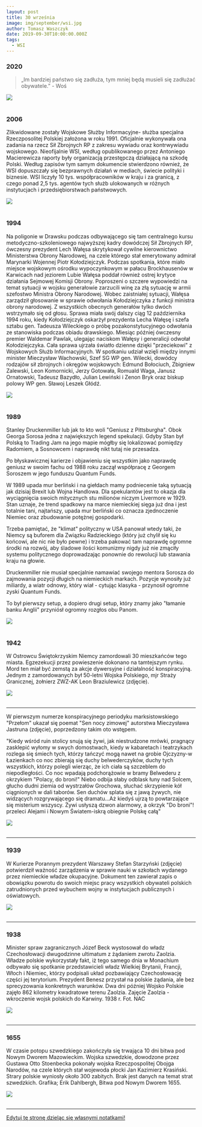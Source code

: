```yaml
---
layout: post
title: 30 września
image: img/september/wsi.jpg
author: Tomasz Waszczyk
date: 2019-09-30T10:00:00.000Z
tags:
  - WSI
---
```


### 2020

> „Im bardziej państwo się zadłuża, tym mniej będą musieli się zadłużać obywatele.” - Woś

<img src="./img/september/wos.jpeg"><br><br>

### 2006

Zlikwidowane zostały Wojskowe Służby Informacyjne- służba specjalna Rzeczposolitej Polskiej założona w roku 1991. Oficjalnie wykonywała ona zadania na rzecz Sił Zbrojnych RP z zakresu wywiadu oraz kontrwywiadu wojskowego. Nieofijalnie WSI, według opublikowanego przez Antoniego Macierewicza raporty były organizacją przestępczą działającą na szkodę Polski. Według zapisów tym samym dokumencie stwierdzono również, że WSI dopuszczały się bezprawnych działań w mediach, świecie polityki i biznesie.
WSI liczyły 10 tys. współpracowników w kraju i za granicą, z czego ponad 2,5 tys. agentów tych służb ulokowanych w różnych instytucjach i przedsiębiorstwach państwowych.

<img src="./img/september/wsi.jpg"/><br><br>

### 1994

Na poligonie w Drawsku podczas odbywającego się tam centralnego kursu metodyczno-szkoleniowego najwyższej kadry dowódczej Sił Zbrojnych RP, ówczesny prezydent Lech Wałęsa skrytykował cywilne kierownictwo Ministerstwa Obrony Narodowej, na czele którego stał emerytowany admirał Marynarki Wojennej Piotr Kołodziejczyk. Podczas spotkania, które miało miejsce wojskowym ośrodku wypoczynkowym w pałacu Brockhausenów w Karwicach nad jeziorem Lubie Wałęsa poddał również ostrej krytyce działania Sejmowej Komisji Obrony.
Poproszeni o szczere wypowiedzi na temat sytuacji w wojsku generałowie zarzucili winę za złą sytuację w armii szefostwo Ministra Obrony Narodowej. Wobec zaistniałej sytuacji, Wałęsa zarządził głosowanie w sprawie odwołania Kołodziejczyka z funkcji ministra obrony narodowej. Z wszystkich obecnych generałów tylko dwóch wstrzymało się od głosu.
Sprawa miała swój dalszy ciąg 12 października 1994 roku, kiedy Kołodziejczyk oskarżył prezydenta Lecha Wałęsę i szefa sztabu gen. Tadeusza Wileckiego o próbę pozakonstytucyjnego odwołania ze stanowiska podczas obiadu drawskiego. Miesiąc później ówczesny premier Waldemar Pawlak, ulegając naciskom Wałęsy i generalicji odwołał Kołodziejczyka.
Cała sprawa ujrzała światło dzienne dzięki "przeciekowi" z Wojskowych Służb Informacyjnych.
W spotkaniu udział wzięli między innymi minister Mieczysław Wachowski, Szef SG WP gen. Wilecki, dowódcy rodzajów sił zbrojnych i okręgów wojskowych: Edmund Bołociuch, Zbigniew Zalewski, Leon Komornicki, Jerzy Gotowała, Romuald Waga, Janusz Ornatowski, Tadeusz Bazydło, Julian Lewiński i Zenon Bryk oraz biskup polowy WP gen. Sławoj Leszek Głódź.

<img src="./img/september/drawskobolek.jpg"><br><br>

### 1989

Stanley Druckenmiller lub jak to kto woli "Geniusz z Pittsburgha". Obok Georga Sorosa jedna z największych legend spekulacji. Gdyby Stan był Polską to Trading Jam na jego mapie mógłby się lokalizować pomiędzy Radomiem, a Sosnowcem i naprawdę nikt tutaj nie przesadza.

Po błyskawicznej karierze i objawieniu się wszystkim jako naprawdę geniusz w swoim fachu od 1988 roku zaczął współpracę z Georgem Soroszem w jego funduszu Quantum Funds.

W 1989 upada mur berliński i na giełdach mamy podniecenie taką sytuacją jak dzisiaj Brexit lub Wojna Handlowa. Dla spekulantów jest to okazja dla wyciągnięcia swoich mitycznych stu milionów niczym Livermore w 1929. Stan uznaje, że trend spadkowy na marce niemieckiej sięga już dna i jest totalnie tani, najtańszy, upada mur berliński co oznacza zjednoczenie Niemiec oraz zbudowanie potężnej gospodarki.

Trzeba pamiętać, że "klimat" polityczny w USA panował wtedy taki, że Niemcy są buforem dla Związku Radzieckiego (który już chylił się ku końcowi, ale nic nie było pewne) i trzeba pakować tam naprawdę ogromne środki na rozwój, aby śladowe ilości komunizmy nigdy już nie zmąciły systemu politycznego doprowadzając ponownie do rewolucji lub stawania kraju na głowie.

Druckenmiller nie musiał specjalnie namawiać swojego mentora Sorosza do zajmowania pozycji długich na niemieckich markach. Pozycje wynosiły już miliardy, a wiatr odnowy, który wiał - cytując klasyka - przynosił ogromne zyski Quantum Funds.

To był pierwszy setup, a dopiero drugi setup, który znamy jako "łamanie banku Anglii" przyniósł ogromny rozgłos obu Panom.

<img src="./img/september/druckenmiller.jpg"/><br><br>

### 1942

W Ostrowcu Świętokrzyskim Niemcy zamordowali 30 mieszkańców tego miasta. Egzezekucji przez powieszenie dokonano na tamtejszym rynku. Mord ten miał być zemstą za akcje dywersyjne i działalność konspiracyjną.
Jednym z zamordowanych był 50-letni Wojska Polskiego, mjr Straży Granicznej, żołnierz ZWZ-AK Leon Braziulewicz (zdjęcie).

<img src="./img/september/braziulewicz.jpg"/><br><br>

---

W pierwszym numerze konspiracyjnego periodyku marksistowskiego "Przełom" ukazał się poemat "Sen nocy zimowej" autorstwa Mieczysława Jastruna (zdjęcie), poprzedzony takim oto wstępem.

"Kiedy wśród ruin stolicy snują się żywi, jak niestrudzone mrówki, pragnący zasklepić wyłomy w swych domostwach, kiedy w kabaretach i teatrzykach rozlega się śmiech tych, którzy tańczyć mogą nawet na grobie Ojczyzny-w Łazienkach co noc zbierają się duchy belwederczyków, duchy tych wszystkich, którzy polegli wierząc, że ich ciała są szczeblem do niepodległości. Co noc wpadają podchorążowie w bramy Belwederu z okrzykiem "Polacy, do broni!" Niebo odbija słaby odblask łuny nad Solcem, głucho dudni ziemia od wystrzałów Grochowa, słuchać skrzypienie kół ciągnionych w dali taborów. Sen duchów splata się z jawą żywych, nie widzących rozgrywającego się dramatu...Aż kiedyś ujrzą to powtarzające się misterium wszyscy. Żywi usłyszą dzwon alarmowy, a okrzyk "Do broni"! przeleci Alejami i Nowym Światem-iskrą obiegnie Polskę całą"

<img src="./img/september/przelom.jpg"><br><br>

---

### 1939

W Kurierze Porannym prezydent Warszawy Stefan Starzyński (zdjęcie) potwierdził ważność zarządzenia w sprawie nauki w szkołach wydanego przez niemieckie władze okupacyjne. Dokument ten zawierał zapis o obowiązku powrotu do swoich miejsc pracy wszystkich obywateli polskich zatrudnionych przed wybuchem wojny w instytucjach publicznych i oświatowych.

<img src="./img/september/starzynski.jpg"><br><br>

---

### 1938

Minister spraw zagranicznych Józef Beck wystosował do władz Czechosłowacji dwugodzinne ultimatum z żądaniem zwrotu Zaolzia. Władze polskie wykorzystały fakt, iż tego samego dnia w Monachium odbywało się spotkanie przedstawicieli władz Wielkiej Brytanii, Francji, Włoch i Niemiec, którzy podpisali układ pozbawiający Czechosłowację części jej terytorium. Prezydent Benesz przystał na polskie żądania, ale bez sprecyzowania konkretnych warunków. Dwa dni później Wojsko Polskie zajęło 862 kilometry kwadratowe terenu Zaolzia.
Zajęcie Zaolzia - wkroczenie wojsk polskich do Karwiny. 1938 r. Fot. NAC

<img src="./img/september/beckzaolzie.jpg"><br><br>

---

### 1655

W czasie potopu szwedzkiego zakończyła się trwająca 10 dni bitwa pod Nowym Dworem Mazowieckim. Wojska szwedzkie, dowodzone przez Gustawa Otto Stoenbecka pokonały wojska Rzeczpospolitej Obojga Narodów, na czele których stał wojewoda płocki Jan Kazimierz Krasiński.
Strary polskie wyniosły około 300 zabitych. Brak jest danych na temat strat szwedzkich.
Grafika; Erik Dahlbergh, Bitwa pod Nowym Dworem 1655.

<img src="./img/september/dwor.jpg"/><br><br>

---

<a href="https://github.com/TomaszWaszczyk/historia.waszczyk.com/edit/master/src/content/september-30.md" target="_blank">Edytuj tę stronę dzieląc się własnymi notatkami!</a>
